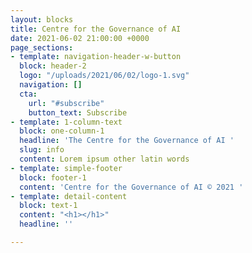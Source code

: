```yaml
---
layout: blocks
title: Centre for the Governance of AI
date: 2021-06-02 21:00:00 +0000
page_sections:
- template: navigation-header-w-button
  block: header-2
  logo: "/uploads/2021/06/02/logo-1.svg"
  navigation: []
  cta:
    url: "#subscribe"
    button_text: Subscribe
- template: 1-column-text
  block: one-column-1
  headline: 'The Centre for the Governance of AI '
  slug: info
  content: Lorem ipsum other latin words
- template: simple-footer
  block: footer-1
  content: 'Centre for the Governance of AI © 2021 '
- template: detail-content
  block: text-1
  content: "<h1></h1>"
  headline: ''

---
```


